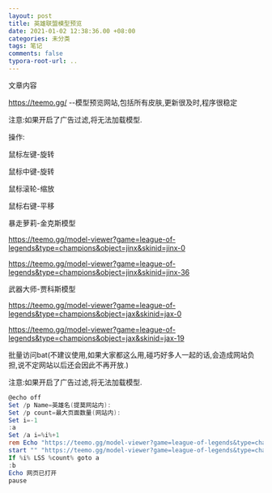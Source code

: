```yaml
---
layout: post
title: 英雄联盟模型预览
date: 2021-01-02 12:38:36.00 +08:00
categories: 未分类
tags: 笔记
comments: false
typora-root-url: ..
---
```


文章内容

https://teemo.gg/ --模型预览网站,包括所有皮肤,更新很及时,程序很稳定

注意:如果开启了广告过滤,将无法加载模型.

操作:

鼠标左键-旋转

鼠标中键-旋转

鼠标滚轮-缩放

鼠标右键-平移



暴走萝莉-金克斯模型

https://teemo.gg/model-viewer?game=league-of-legends&type=champions&object=jinx&skinid=jinx-0

https://teemo.gg/model-viewer?game=league-of-legends&type=champions&object=jinx&skinid=jinx-36



武器大师-贾科斯模型

https://teemo.gg/model-viewer?game=league-of-legends&type=champions&object=jax&skinid=jax-0

https://teemo.gg/model-viewer?game=league-of-legends&type=champions&object=jax&skinid=jax-19



批量访问bat(不建议使用,如果大家都这么用,碰巧好多人一起的话,会造成网站负担,说不定网站以后还会因此不再开放.)

注意:如果开启了广告过滤,将无法加载模型.

```powershell
@echo off
Set /p Name=英雄名(提莫网站内): 
Set /p count=最大页面数量(网站内):
Set i=-1
:a
Set /a i=%i%+1
rem Echo "https://teemo.gg/model-viewer?game=league-of-legends&type=champions&object=%Name%&skinid=%Name%-%i%"
start "" "https://teemo.gg/model-viewer?game=league-of-legends&type=champions&object=%Name%&skinid=%Name%-%i%"
If %i% LSS %count% goto a
:b
Echo 网页已打开
pause
```

